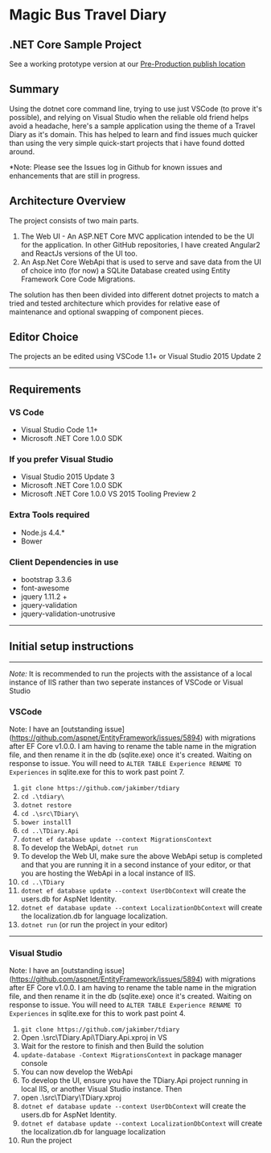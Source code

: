 # Magic Bus Travel Diary

## .NET Core Sample Project

See a working prototype version at our [Pre-Production publish location](<http://magicbus.azurewebsites.net/> "See a working prototype")

## Summary

Using the dotnet core command line, trying to use just VSCode (to prove it's possible),
and relying on Visual Studio when the reliable old friend helps avoid a headache,
here's a sample application using the theme of a Travel Diary as it's domain.
This has helped to learn and find issues much quicker than using the very simple quick-start projects that i have found dotted around.

*Note: Please see the Issues log in Github for known issues and enhancements that are still in progress.

## Architecture Overview

The project consists of two main parts.

1. The Web UI - An ASP.NET Core MVC application intended to be the UI for the application.  In other GitHub repositories, I have created Angular2 and ReactJs versions of the UI too.
1. An Asp.Net Core WebApi that is used to serve and save data from the UI of choice into (for now) a SQLite Database created using Entity Framework Core Code Migrations.

The solution has then been divided into different dotnet projects to match a tried and tested
architecture which provides for relative ease of maintenance and optional swapping of component pieces.

## Editor Choice

The projects an be edited using VSCode 1.1+ or Visual Studio 2015 Update 2

---

## Requirements

### VS Code

* Visual Studio Code 1.1+
* Microsoft .NET Core 1.0.0 SDK

### If you prefer Visual Studio

* Visual Studio 2015 Update 3
* Microsoft .NET Core 1.0.0 SDK
* Microsoft .NET Core 1.0.0 VS 2015 Tooling Preview 2

### Extra Tools required

* Node.js 4.4.*
* Bower

### Client Dependencies in use

* bootstrap 3.3.6
* font-awesome
* jquery 1.11.2 +
* jquery-validation
* jquery-validation-unotrusive

---

## Initial setup instructions

---
*Note:* It is recommended to run the projects with the assistance of a local instance
of IIS rather than two seperate instances of VSCode or Visual Studio

### VSCode

Note:  I have an [outstanding issue] (<https://github.com/aspnet/EntityFramework/issues/5894>) with migrations after EF Core v1.0.0.  I am having to rename the table name in the migration file, and then rename it in the db (sqlite.exe) once it's created.  Waiting on response to issue.  You will need to `ALTER TABLE Experience RENAME TO Experiences` in sqlite.exe for this to work past point 7.

1. `git clone https://github.com/jakimber/tdiary`
1. `cd .\tdiary\`
1. `dotnet restore`
1. `cd .\src\TDiary\`
1. `bower install`1
1. `cd ..\TDiary.Api`
1. `dotnet ef database update --context MigrationsContext`
1. To develop the WebApi, `dotnet run`
1. To develop the Web UI, make sure the above WebApi setup is completed and that you are running it in a second instance of your editor, or that you are hosting the WebApi in a local instance of IIS.
1. `cd ..\TDiary`
1. `dotnet ef database update --context UserDbContext` will create the users.db for AspNet Identity.
1. `dotnet ef database update --context LocalizationDbContext` will create the localization.db for language localization.
1. `dotnet run` (or run the project in your editor)

---

### Visual Studio

Note:  I have an [outstanding issue] (<https://github.com/aspnet/EntityFramework/issues/5894>) with migrations after EF Core v1.0.0.  I am having to rename the table name in the migration file, and then rename it in the db (sqlite.exe) once it's created.  Waiting on response to issue.  You will need to `ALTER TABLE Experience RENAME TO Experiences` in sqlite.exe for this to work past point 4.

1. `git clone https://github.com/jakimber/tdiary`
1. Open .\src\TDiary.Api\TDiary.Api.xproj in VS
1. Wait for the restore to finish and then Build the solution
1. `update-database -Context MigrationsContext` in package manager console
1. You can now develop the WebApi
1. To develop the UI, ensure you have the TDiary.Api project running in local IIS, or another Visual Studio instance.  Then
1. open .\src\TDiary\TDiary.xproj
1. `dotnet ef database update --context UserDbContext` will create the users.db for AspNet Identity.
1. `dotnet ef database update --context LocalizationDbContext` will create the localization.db for language localization
1. Run the project
